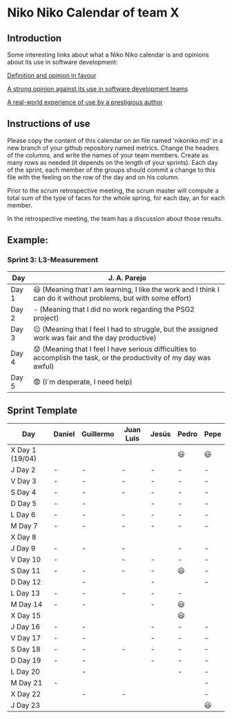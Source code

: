 # Niko Niko Calendar of team X
## Introduction
Some interesting links about what a Niko Niko calendar is and opinions about its use in software development:

[Definition and opinion in favour](https://blog.teammood.com/2018/07/24/evaluating-your-teams-health-with-the-niko-niko-calendar.html?utm_source=google&utm_medium=cpc&utm_campaign=blog-niko-niko&utm_content=niko-niko&utm_term=niko%20niko%20calendar&gclid=Cj0KCQjwsYb0BRCOARIsAHbLPhGYfc7zpSwEDx8KE3VjlsTyy1M1F8O8lxyOPWQTpjf71RjXeD5rgWsaAmEhEALw_wcB)

[A strong opinion against its use in software development teams](https://www.tinypulse.com/blog/sk-niko-niko-calendar-workplace-morale)

[A real-world experience of use by a prestigious author](https://www.javiergarzas.com/2015/05/calendarios-niko-niko.html)
## Instructions of use
Please copy the content of this calendar on an file named 'nikoniko.md' in a new branch of your github repository named metrics.
Change the headers of the columns, and write the names of your team members.
Create as many rows as needed (it depends on the length of your sprints).
Each day of the sprint, each member of the groups should commit a change to this file with the feeling on the row of the day and on his column. 

Prior to the scrum retrospective meeting, the scrum master will compute a total sum of the type of faces for the whole spring, for each day, an for each member.

In the retrospective meeting, the team has a discussion about those results.

## Example:

### Sprint 3: L3-Measurement 

| Day           | J. A. Parejo  |
| ------------- | ------------- |
| Day 1         |    :smiley: (Meaning that I am learning, I like the work and I think I can do it without problems, but with some effort) |
| Day 2         |    - (Meaning that I did no work regarding the PSG2 project)           |
| Day 3         |    :neutral_face:  (Meaning that I feel I had to struggle, but the assigned work was fair and the day productive)          |:fearful:
| Day 4         |    :worried: (Meaning that I feel I have serious difficulties to accomplish the task, or the productivity of my day was awful)           |
| Day 5         |    :fearful:   (I´m desperate, I need help)        |


## Sprint Template

| Day             | Daniel         | Guillermo       | Juan Luis      | Jesús          | Pedro          | Pepe              |
| -------------   | -------------  | ------------    | -------------  | -------------  | -------------  | -------------     |
| X Day 1 (19/04) |               |                 |                |                |     :smiley:      |       :smiley:    |
| J Day 2         |      -         |      -         |       -         |       -         |       -         |        -        |
| V Day 3         |       -        |       -        |       -         |       -         |        -        |        -        |
| S Day 4         |        -       |       -       |        -        |       -         |         -        |        -        |
| D Day 5         |        -       |       -        |                |       -         |         -        |        -        |
| L Day 6         |        -       |       -        |       -         |       -         |        -         |       -         |
| M Day 7         |      -         |       -        |      -        |       -         |        -         |       -         |
| X Day 8         |                |                |               |                 |                  |                 |
| J Day 9         |      -         |       -        |  -            |                 |        -         |       -         |
| V Day 10        |      -         |                |     -        |        -        |        -         |       -         |
| S Day 11        |     -          |       -        |       -         |        -        |    :smiley:      |       -         |
| D Day 12        |                |       -        |               |        -       |                   |        -         |
| L Day 13        |      -         |       -        |   -            |       -        |          -        |                 |
| M Day 14        |      -         |       -        |                 |       -        |    :smiley:       |                |
| X Day 15        |                |                |                 |                |   :smiley:      |                |
| J Day 16        |      -         |      -         |                 |       -        |         -       |       -         |
| V Day 17        |      -         |       -        |                 |        -       |        -        |       -         |
| S Day 18        |      -         |       -        |      -          |         -      |        -        |        -        |
| D Day 19        |      -         |       -        |                 |          -     |        -        |          -      |
| L Day 20        |                |       -        |                |                 |         -       |       -         |
| M Day 21        |      -         |                |                 |                 |                |        -        |    
| X Day 22        |                |        -       |       -         |                |                |        -        |
| J Day 23        |                |                |                 |                |                 |      :smiley:   |

